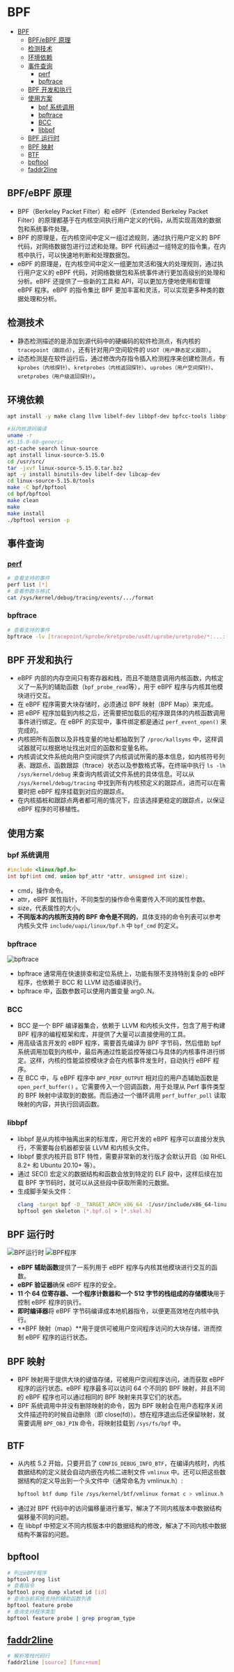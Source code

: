 # BPF

- [BPF](#bpf)
  - [BPF/eBPF 原理](#bpfebpf-原理)
  - [检测技术](#检测技术)
  - [环境依赖](#环境依赖)
  - [事件查询](#事件查询)
    - [perf](#perf)
    - [bpftrace](#bpftrace)
  - [BPF 开发和执行](#bpf-开发和执行)
  - [使用方案](#使用方案)
    - [bpf 系统调用](#bpf-系统调用)
    - [bpftrace](#bpftrace-1)
    - [BCC](#bcc)
    - [libbpf](#libbpf)
  - [BPF 运行时](#bpf-运行时)
  - [BPF 映射](#bpf-映射)
  - [BTF](#btf)
  - [bpftool](#bpftool)
  - [faddr2line](#faddr2line)

## BPF/eBPF 原理

- BPF（Berkeley Packet Filter）和 eBPF（Extended Berkeley Packet Filter）的原理都基于在内核空间执行用户定义的代码，从而实现高效的数据包和系统事件处理。
- BPF 的原理是，在内核空间中定义一组过滤规则，通过执行用户定义的 BPF 代码，对网络数据包进行过滤和处理。BPF 代码通过一组特定的指令集，在内核中执行，可以快速地判断和处理数据包。
- eBPF 的原理是，在内核空间中定义一组更加灵活和强大的处理规则，通过执行用户定义的 eBPF 代码，对网络数据包和系统事件进行更加高级别的处理和分析。eBPF 还提供了一些新的工具和 API，可以更加方便地使用和管理 eBPF 程序。eBPF 的指令集比 BPF 更加丰富和灵活，可以实现更多种类的数据处理和分析。

## 检测技术

- 静态检测描述的是添加到源代码中的硬编码的软件检测点，有内核的 `tracepoint（跟踪点）`，还有针对用户空间软件的 `USDT（用户静态定义跟踪）`。
- 动态检测是在软件运行后，通过修改内存指令插入检测程序来创建检测点，有 `kprobes（内核探针）`、`kretprobes（内核返回探针）`、`uprobes（用户空间探针）`、`uretprobes（用户级返回探针）`。

## 环境依赖

```bash
apt install -y make clang llvm libelf-dev libbpf-dev bpfcc-tools libbpfcc-dev linux-tools-$(uname -r) linux-headers-$(uname -r)

#从内核源码编译
uname -r
#5.15.0-60-generic
apt-cache search linux-source
apt install linux-source-5.15.0
cd /usr/src/
tar -jxvf linux-source-5.15.0.tar.bz2
apt -y install binutils-dev libelf-dev libcap-dev
cd linux-source-5.15.0/tools
make -C bpf/bpftool
cd bpf/bpftool
make clean
make
make install
./bpftool version -p
```

## 事件查询

### [perf](./command.md#perf)

```bash
# 查看支持的事件
perf list [*]
# 查看参数与格式
cat /sys/kernel/debug/tracing/events/.../format
```

### bpftrace

```bash
# 查看支持的事件
bpftrace -lv [tracepoint/kprobe/kretprobe/usdt/uprobe/uretprobe/*:...:...]
```

## BPF 开发和执行

- eBPF 内部的内存空间只有寄存器和栈，而且不能随意调用内核函数，内核定义了一系列的辅助函数（`bpf_probe_read`等），用于 eBPF 程序与内核其他模块进行交互。
- 在 eBPF 程序需要大块存储时，必须通过 BPF 映射（BPF Map）来完成。
- 把 eBPF 程序加载到内核之后，还需要把加载后的程序跟具体的内核函数调用事件进行绑定。在 eBPF 的实现中，事件绑定都是通过 `perf_event_open()` 来完成的。
- 内核把所有函数以及非栈变量的地址都抽取到了 `/proc/kallsyms` 中，这样调试器就可以根据地址找出对应的函数和变量名称。
- 内核调试文件系统向用户空间提供了内核调试所需的基本信息，如内核符号列表、跟踪点、函数跟踪（ftrace）状态以及参数格式等。在终端中执行 `ls -lh /sys/kernel/debug` 来查询内核调试文件系统的具体信息。可以从 `/sys/kernel/debug/tracing` 中找到所有内核预定义的跟踪点，进而可以在需要时把 eBPF 程序挂载到对应的跟踪点。
- 在内核插桩和跟踪点两者都可用的情况下，应该选择更稳定的跟踪点，以保证 eBPF 程序的可移植性。

## 使用方案

### bpf 系统调用

```c++
#include <linux/bpf.h>
int bpf(int cmd, union bpf_attr *attr, unsigned int size);
```

- cmd，操作命令。
- attr，eBPF 属性指针，不同类型的操作命令需要传入不同的属性参数。
- size，代表属性的大小。
- **不同版本的内核所支持的 BPF 命令是不同的**，具体支持的命令列表可以参考内核头文件 `include/uapi/linux/bpf.h` 中 `bpf_cmd` 的定义。

### bpftrace

![bpftrace](https://github.com/gongluck/images/blob/main/linux/bpf/bpftrace.png)

- bpftrace 通常用在快速排查和定位系统上，功能有限不支持特别复杂的 eBPF 程序，也依赖于 BCC 和 LLVM 动态编译执行。
- bpftrace 中，函数参数可以使用内置变量 arg0..N。

### BCC

- BCC 是一个 BPF 编译器集合，依赖于 LLVM 和内核头文件，包含了用于构建 BPF 程序的编程框架和库，并提供了大量可以直接使用的工具。
- 用高级语言开发的 eBPF 程序，需要首先编译为 BPF 字节码，然后借助 bpf 系统调用加载到内核中，最后再通过性能监控等接口与具体的内核事件进行绑定。这样，内核的性能监控模块才会在内核事件发生时，自动执行 eBPF 程序。
- 在 BCC 中，与 eBPF 程序中 `BPF_PERF_OUTPUT` 相对应的用户态辅助函数是 `open_perf_buffer()` 。它需要传入一个回调函数，用于处理从 Perf 事件类型的 BPF 映射中读取到的数据。而后通过一个循环调用 `perf_buffer_poll` 读取映射的内容，并执行回调函数。

### libbpf

- libbpf 是从内核中抽离出来的标准库，用它开发的 eBPF 程序可以直接分发执行，不需要每台机器都安装 LLVM 和内核头文件。
- libbpf 要求内核开启 BTF 特性，需要非常新的发行版才会默认开启（如 RHEL 8.2+ 和 Ubuntu 20.10+ 等）。
- 通过 SEC() 宏定义的数据结构和函数会放到特定的 ELF 段中，这样后续在加载 BPF 字节码时，就可以从这些段中获取所需的元数据。
- 生成脚手架头文件：
  ```bash
  clang -target bpf -D__TARGET_ARCH_x86_64 -I/usr/include/x86_64-linux-gnu -c [*.bpf.c] -o [*.bpf.o]
  bpftool gen skeleton [*.bpf.o] > [*.skel.h]
  ```

## BPF 运行时

![BPF运行时](https://github.com/gongluck/images/blob/main/linux/bpf/bpf_runtime.png)
![BPF程序](https://github.com/gongluck/images/blob/main/linux/bpf/bpf_program.png)

- **eBPF 辅助函数**提供了一系列用于 eBPF 程序与内核其他模块进行交互的函数。
- **eBPF 验证器**确保 eBPF 程序的安全。
- **11 个 64 位寄存器、一个程序计数器和一个 512 字节的栈组成的存储模块**用于控制 eBPF 程序的执行。
- **即时编译器**将 eBPF 字节码编译成本地机器指令，以便更高效地在内核中执行。
- **BPF 映射（map）**用于提供可被用户空间程序访问的大块存储，进而控制 eBPF 程序的运行状态。

## BPF 映射

- BPF 映射用于提供大块的键值存储，可被用户空间程序访问，进而获取 eBPF 程序的运行状态。eBPF 程序最多可以访问 64 个不同的 BPF 映射，并且不同的 eBPF 程序也可以通过相同的 BPF 映射来共享它们的状态。
- BPF 系统调用中并没有删除映射的命令，因为 BPF 映射会在用户态程序关闭文件描述符的时候自动删除（即 close(fd)）。想在程序退出后还保留映射，就需要调用 `BPF_OBJ_PIN` 命令，将映射挂载到 `/sys/fs/bpf` 中。

## BTF

- 从内核 5.2 开始，只要开启了 `CONFIG_DEBUG_INFO_BTF`，在编译内核时，内核数据结构的定义就会自动内嵌在内核二进制文件 `vmlinux` 中。还可以把这些数据结构的定义导出到一个头文件中（通常命名为 vmlinux.h）:
  ```bash
  bpftool btf dump file /sys/kernel/btf/vmlinux format c > vmlinux.h
  ```
- 通过对 BPF 代码中的访问偏移量进行重写，解决了不同内核版本中数据结构偏移量不同的问题。
- 在 libbpf 中预定义不同内核版本中的数据结构的修改，解决了不同内核中数据结构不兼容的问题。

## bpftool

```bash
# 列出eBPF程序
bpftool prog list
# 查看指令
bpftool prog dump xlated id [id]
# 查询当前系统支持的辅助函数列表
bpftool feature probe
# 查询支持程序类型
bpftool feature probe | grep program_type
```

## [faddr2line](https://github.com/torvalds/linux/blob/master/scripts/faddr2line)

```bash
# 解析堆栈代码行
faddr2line [source] [func+num]
```
